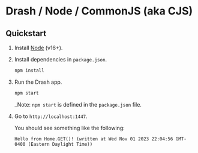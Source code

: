 # Drash / Node / CommonJS (aka CJS)

## Quickstart

1. Install [Node](https://nodejs.org) (v16+).

1. Install dependencies in `package.json`.

   ```bash
   npm install
   ```

1. Run the Drash app.

   ```bash
   npm start
   ```

   _Note: `npm start` is defined in the `package.json` file.

1. Go to `http://localhost:1447`.

   You should see something like the following:

   ```text
   Hello from Home.GET()! (written at Wed Nov 01 2023 22:04:56 GMT-0400 (Eastern Daylight Time))
   ```
